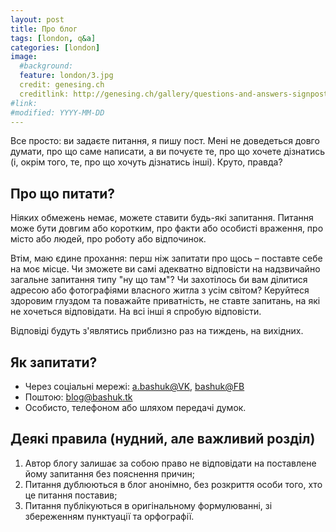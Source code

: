 ```yaml
---
layout: post
title: Про блог
tags: [london, q&a]
categories: [london]
image:
  #background:
  feature: london/3.jpg
  credit: genesing.ch
  creditlink: http://genesing.ch/gallery/questions-and-answers-signpost/
#link:
#modified: YYYY-MM-DD
---
```


Все просто: ви задаєте питання, я пишу пост. Мені не доведеться довго думати, про що
саме написати, а ви почуєте те, про що хочете дізнатись (і, окрім того, те, про що хочуть
дізнатись інші). Круто, правда?

Про що питати?
---
Ніяких обмежень немає, можете ставити будь-які запитання. Питання може бути довгим або
коротким, про факти або особисті враження, про місто або людей, про роботу або
відпочинок.

Втім, маю єдине прохання: перш ніж запитати про щось – поставте себе на моє місце.
Чи зможете ви самі адекватно відповісти на надзвичайно загальне запитання типу
"ну що там"? Чи захотілось би вам ділитися адресою або фотографіями власного житла з усім світом?
Керуйтеся здоровим глуздом та поважайте приватність, не ставте запитань, на які
не хочеться відповідати. На всі інші я спробую відповісти.

Відповіді будуть з'являтись приблизно раз на тиждень, на вихідних.

Як запитати?
---
- Через соціальні мережі: [a.bashuk@VK](http://vk.com/a.bashuk), [bashuk@FB](http://fb.com/bashuk)
- Поштою: [blog@bashuk.tk](mailto:blog@bashuk.tk)
- Особисто, телефоном або шляхом передачі думок.

Деякі правила (нудний, але важливий розділ)
---

1. Автор блогу залишає за собою право не відповідати на поставлене йому запитання
без пояснення причин;
2. Питання дублюються в блог анонімно, без розкриття особи того, хто це питання поставив;
3. Питання публікуються в оригінальному формулюванні, зі збереженням пунктуації та
орфографії.